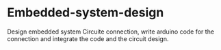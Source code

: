 # Embedded-system-design
Design embedded system Circuite connection, write arduino code for the connection and integrate the code and the circuit design.
